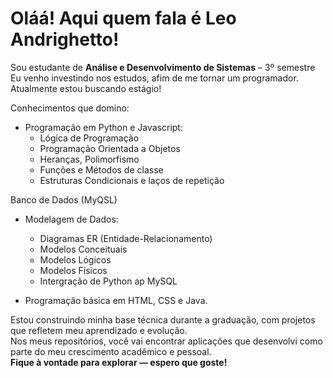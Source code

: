 # Oláá! Aqui quem fala é Leo Andrighetto!

Sou estudante de **Análise e Desenvolvimento de Sistemas** – 3º semestre
Eu venho investindo nos estudos, afim de me tornar um programador.
Atualmente estou buscando estágio!

Conhecimentos que domino:

- Programação em Python e Javascript:
  - Lógica de Programação
  - Programação Orientada a Objetos
  - Heranças, Polimorfismo
  - Funções e Métodos de classe
  - Estruturas Condicionais e laços de repetição

Banco de Dados (MyQSL)
- Modelagem de Dados:
  - Diagramas ER (Entidade-Relacionamento)
  - Modelos Conceituais
  - Modelos Lógicos
  - Modelos Físicos
  - Intergração de Python ap MySQL

- Programação básica em HTML, CSS e Java.

Estou construindo minha base técnica durante a graduação, com projetos que refletem meu aprendizado e evolução.  
Nos meus repositórios, você vai encontrar aplicações que desenvolvi como parte do meu crescimento acadêmico e pessoal.  
**Fique à vontade para explorar — espero que goste!**
